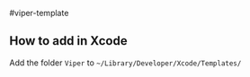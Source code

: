 #viper-template

## How to add in Xcode
Add the folder `Viper` to `~/Library/Developer/Xcode/Templates/`
